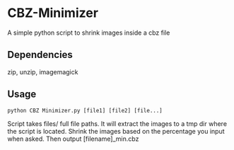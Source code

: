# CBZ-Minimizer
A simple python script to shrink images inside a cbz file

## Dependencies
zip, unzip, imagemagick

## Usage
```
python CBZ Minimizer.py [file1] [file2] [file...]
```

Script takes files/ full file paths. 
It will extract the images to a tmp dir where the script is located. 
Shrink the images based on the percentage you input when asked.
Then output [filename]_min.cbz 
